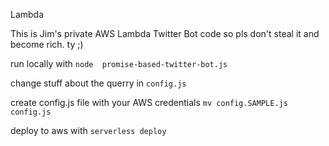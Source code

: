 Lambda

This is Jim's private AWS Lambda Twitter Bot code so pls don't steal it and become rich. ty ;)


run locally with `node  promise-based-twitter-bot.js`

change stuff about the querry in `config.js`

create config.js file with your AWS credentials `mv config.SAMPLE.js config.js`

deploy to aws with `serverless deploy`


